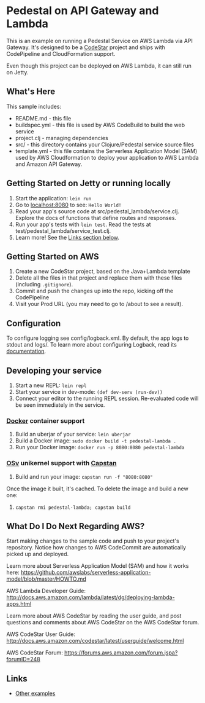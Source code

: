 Pedestal on API Gateway and Lambda
===================================

This is an example on running a Pedestal Service on AWS Lambda via API Gateway.
It's designed to be a [CodeStar](https://aws.amazon.com/codestar/) project and ships with CodePipeline and CloudFormation support.

Even though this project can be deployed on AWS Lambda, it can still run on Jetty.

## What's Here

This sample includes:

* README.md - this file
* buildspec.yml - this file is used by AWS CodeBuild to build the web
  service
* project.clj - managing dependencies
* src/ - this directory contains your Clojure/Pedestal service source files
* template.yml - this file contains the Serverless Application Model (SAM) used
  by AWS Cloudformation to deploy your application to AWS Lambda and Amazon API
  Gateway.

## Getting Started on Jetty or running locally

1. Start the application: `lein run`
2. Go to [localhost:8080](http://localhost:8080/) to see: `Hello World!`
3. Read your app's source code at src/pedestal_lambda/service.clj. Explore the docs of functions
   that define routes and responses.
4. Run your app's tests with `lein test`. Read the tests at test/pedestal_lambda/service_test.clj.
5. Learn more! See the [Links section below](#links).


## Getting Started on AWS

1. Create a new CodeStar project, based on the Java+Lambda template
2. Delete all the files in that project and replace them with these files (including `.gitignore`).
3. Commit and push the changes up into the repo, kicking off the CodePipeline
4. Visit your Prod URL (you may need to go to /about to see a result).


## Configuration

To configure logging see config/logback.xml. By default, the app logs to stdout and logs/.
To learn more about configuring Logback, read its [documentation](http://logback.qos.ch/documentation.html).


## Developing your service

1. Start a new REPL: `lein repl`
2. Start your service in dev-mode: `(def dev-serv (run-dev))`
3. Connect your editor to the running REPL session.
   Re-evaluated code will be seen immediately in the service.

### [Docker](https://www.docker.com/) container support

1. Build an uberjar of your service: `lein uberjar`
2. Build a Docker image: `sudo docker build -t pedestal-lambda .`
3. Run your Docker image: `docker run -p 8080:8080 pedestal-lambda`

### [OSv](http://osv.io/) unikernel support with [Capstan](http://osv.io/capstan/)

1. Build and run your image: `capstan run -f "8080:8080"`

Once the image it built, it's cached.  To delete the image and build a new one:

1. `capstan rmi pedestal-lambda; capstan build`


## What Do I Do Next Regarding AWS?

Start making changes to the sample code and push to your project's repository.
Notice how changes to AWS CodeCommit are automatically picked up and deployed.

Learn more about Serverless Application Model (SAM) and how it works here:
https://github.com/awslabs/serverless-application-model/blob/master/HOWTO.md

AWS Lambda Developer Guide:
http://docs.aws.amazon.com/lambda/latest/dg/deploying-lambda-apps.html

Learn more about AWS CodeStar by reading the user guide, and post questions and
comments about AWS CodeStar on the AWS CodeStar forum.

AWS CodeStar User Guide:
http://docs.aws.amazon.com/codestar/latest/userguide/welcome.html

AWS CodeStar Forum: https://forums.aws.amazon.com/forum.jspa?forumID=248

## Links
* [Other examples](https://github.com/pedestal/samples)
